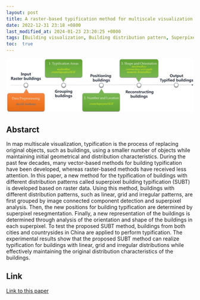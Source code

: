 ```yaml
---
layout: post
title: A raster-based typification method for multiscale visualization of building features considering distribution patterns
date: 2022-12-31 23:18 +0800
last_modified_at: 2024-01-23 23:20:25 +0800
tags: [Building visualization, Building distribution pattern, Superpixel segmentation, Map generalization]
toc:  true
---
```

![Framework](/figures/pp2212.jpg)

## Abstarct

In map multiscale visualization, typification is the process of replacing original objects, such as buildings, using a smaller number of objects while maintaining initial geometrical and distribution characteristics. During the past few decades, many vector-based methods for building typification have been developed, whereas raster-based methods have received less attention. In this paper, a new method for the typification of buildings with different distribution patterns called superpixel building typification (SUBT) is developed based on raster data. Using this method, buildings with different distribution patterns, such as linear, grid and irregular patterns, are first grouped by image connected component detection and superpixel analysis. Then, the new positions for building typification are determined by superpixel resegmentation. Finally, a new representation of the buildings is determined through analysis of the orientation and shape of the buildings in each superpixel. To test the proposed SUBT method, buildings from both cities and countrysides in China are applied to perform typification. The experimental results show that the proposed SUBT method can realize typification for buildings with linear, grid and irregular distributions while effectively maintaining the original distribution characteristics of the buildings.

## Link

[Link to this paper](https://www.tandfonline.com/doi/full/10.1080/17538947.2021.2023668)

